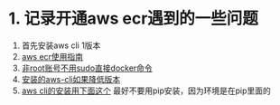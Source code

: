# 1. 记录开通aws ecr遇到的一些问题
1. 首先安装aws cli 1版本
2. [aws ecr使用指南](https://www.jianshu.com/p/04baa25a431d)
3. [非root账号不用sudo直接docker命令](https://blog.csdn.net/boling_cavalry/article/details/106590784)
4. [安装的aws-cli如果降低版本](https://docs.aws.amazon.com/zh_cn/cli/latest/userguide/install-linux.html#install-linux-pip)
5. [aws cli的安装用下面这个](https://docs.aws.amazon.com/cli/latest/userguide/install-linux.html) 最好不要用pip安装，因为环境是在pip里面的